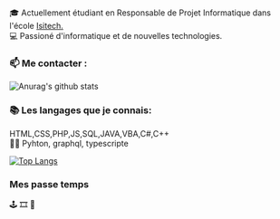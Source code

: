 
🎓 Actuellement étudiant en Responsable de Projet Informatique dans l'école <a href="https://www.ecole-isitech.com/" target="_blank">Isitech.</a>  
💻 Passioné d'informatique et de nouvelles technologies.  



### 📫 Me contacter : 

![Anurag's github stats](https://github-readme-stats.vercel.app/api?username=DocCreeps&show_icons=true&theme=gruvbox&count_private=true)  

### :books: Les langages que je connais: 
  HTML,CSS,PHP,JS,SQL,JAVA,VBA,C#,C++  
  :man_student: Pyhton, graphql, typescripte

<a href="https://github.com/anuraghazra/github-readme-stats">![Top Langs](https://github-readme-stats.vercel.app/api/top-langs/?username=DocCreeps&show_icons=true&theme=gruvbox&count_private=true)</a>  

### Mes passe temps  

:joystick: :film_strip:  :blue_book:  

